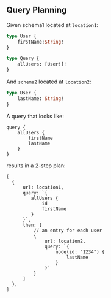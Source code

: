 ## Query Planning

Given schema1 located at `location1`:
```graphql
type User { 
    firstName:String!
}

type Query {
    allUsers: [User!]!
}
```

And `schema2` located at `location2`:
```graphql
type User { 
    lastName: String!
}
```

A query that looks like:
```gql
query { 
    allUsers { 
        firstName
        lastName
    }
}
```

results in a 2-step plan:
```json5
[
  {
      url: location1,
      query: `{
         allUsers { 
             id
             firstName
         }
      }`,
      then: [
          // an entry for each user
          {
              url: location2,
              query: `{
                  node(id: "1234") {
                      lastName
                  }
              }`
          }
      ]
  },
]
```

